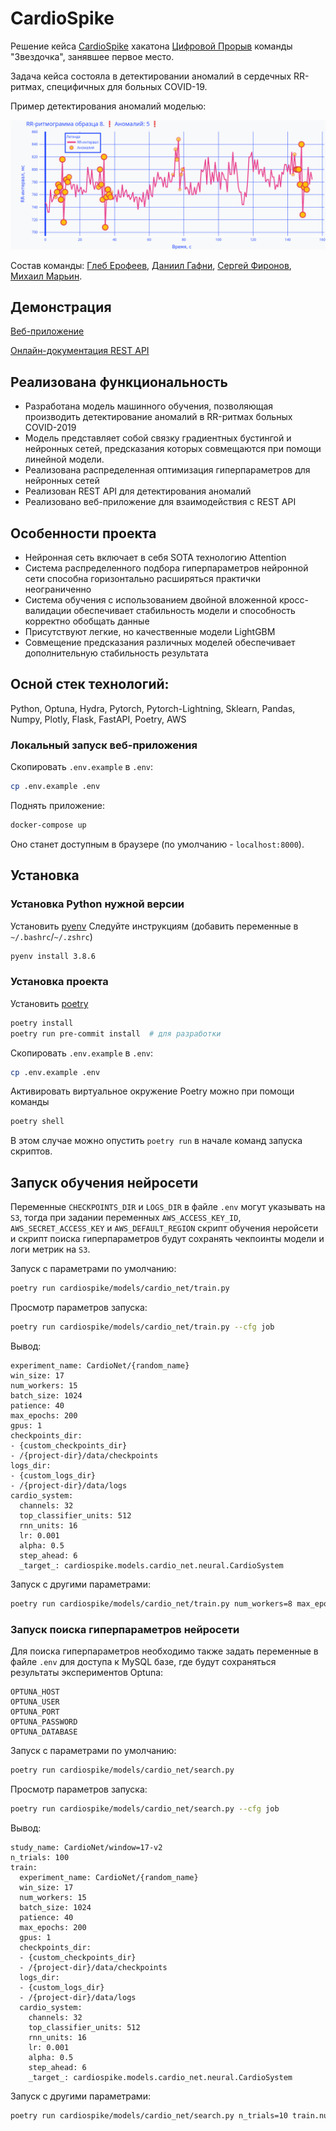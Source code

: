 # CardioSpike

Решение кейса [CardioSpike](https://leadersofdigital.ru/event/63008/case/706486) хакатона [Цифровой Прорыв](https://leadersofdigital.ru/) команды "Звездочка", занявшее первое место.

Задача кейса состояла в детектировании аномалий в сердечных RR-ритмах, специфичных для больных COVID-19.

Пример детектирования аномалий моделью:

![Пример детектирования аномалий моделью](img/rr.png)

Состав команды: [Глеб Ерофеев](https://github.com/gleberof), [Даниил Гафни](https://github.com/danielgafni), [Сергей Фиронов](https://github.com/ifserge), [Михаил Марьин](https://github.com/muxaulmarin).

## Демонстрация
[Веб-приложение](http://сердечный-друг.рф/)

[Онлайн-документация REST API](http://сердечный-друг.рф:5000)

## Реализована функциональность
 - Разработана модель машинного обучения, позволяющая производить детектирование аномалий в RR-ритмах больных COVID-2019
 - Модель представляет собой связку градиентных бустингой и нейронных сетей, предсказания которых совмещаются при помощи линейной модели.
 - Реализована распределенная оптимизация гиперпараметров для нейронных сетей
 - Реализован REST API для детектирования аномалий
 - Реализовано веб-приложение для взаимодействия с REST API

## Особенности проекта
 - Нейронная сеть включает в себя SOTA технологию Attention
 - Система распределенного подбора гиперпараметров нейронной сети способна горизонтально расширяться практички неограниченно
 - Система обучения с использованием двойной вложенной кросс-валидации обеспечивает стабильность модели и способность корректно обобщать данные
 - Присутствуют легкие, но качественные модели LightGBM
 - Совмещение предсказания различных моделей обеспечивает дополнительную стабильность результата

## Осной стек технологий:
Python, Optuna, Hydra, Pytorch, Pytorch-Lightning, Sklearn, Pandas, Numpy, Plotly, Flask, FastAPI, Poetry, AWS

### Локальный запуск веб-приложения
Скопировать `.env.example` в `.env`:
```bash
cp .env.example .env
```
Поднять приложение:
```bash
docker-compose up
```
Оно станет доступным в браузере (по умолчанию - `localhost:8000`).

## Установка

### Установка Python нужной версии

Установить [pyenv](https://pipenv-fork.readthedocs.io/en/latest/install.html#installing-pipenv)
Следуйте инструкциям (добавить переменные в `~/.bashrc`/`~/.zshrc`)

```bash
pyenv install 3.8.6
```

### Установка проекта
Установить [poetry](https://python-poetry.org/)
```bash
poetry install
poetry run pre-commit install  # для разработки
```
Скопировать `.env.example` в `.env`:
```bash
cp .env.example .env
```

Активировать виртуальное окружение Poetry можно при помощи команды
```bash
poetry shell
```
В этом случае можно опустить `poetry run` в начале команд запуска скриптов.

## Запуск обучения нейросети
Переменные `CHECKPOINTS_DIR` и `LOGS_DIR` в файле `.env` могут указывать на `S3`, тогда при задании переменных `AWS_ACCESS_KEY_ID`, `AWS_SECRET_ACCESS_KEY` и `AWS_DEFAULT_REGION` скрипт обучения неройсети и скрипт поиска гиперпараметров будут сохранять чекпоинты модели и логи метрик на `S3`.

Запуск с параметрами по умолчанию:
```bash
poetry run cardiospike/models/cardio_net/train.py
```
Просмотр параметров запуска:
```bash
poetry run cardiospike/models/cardio_net/train.py --cfg job
```
Вывод:
```
experiment_name: CardioNet/{random_name}
win_size: 17
num_workers: 15
batch_size: 1024
patience: 40
max_epochs: 200
gpus: 1
checkpoints_dir:
- {custom_checkpoints_dir}
- /{project-dir}/data/checkpoints
logs_dir:
- {custom_logs_dir}
- /{project-dir}/data/logs
cardio_system:
  channels: 32
  top_classifier_units: 512
  rnn_units: 16
  lr: 0.001
  alpha: 0.5
  step_ahead: 6
  _target_: cardiospike.models.cardio_net.neural.CardioSystem
```
Запуск с другими параметрами:
```bash
poetry run cardiospike/models/cardio_net/train.py num_workers=8 max_epochs=10 cardio_system.channels=64
```
### Запуск поиска гиперпараметров нейросети

 Для поиска гиперпараметров необходимо также задать переменные в файле `.env` для доступа к MySQL базе, где будут сохраняться результаты экспериментов Optuna:

```dotenv
OPTUNA_HOST
OPTUNA_USER
OPTUNA_PORT
OPTUNA_PASSWORD
OPTUNA_DATABASE
```


Запуск с параметрами по умолчанию:
```bash
poetry run cardiospike/models/cardio_net/search.py
```
Просмотр параметров запуска:
```bash
poetry run cardiospike/models/cardio_net/search.py --cfg job
```
Вывод:
```
study_name: CardioNet/window=17-v2
n_trials: 100
train:
  experiment_name: CardioNet/{random_name}
  win_size: 17
  num_workers: 15
  batch_size: 1024
  patience: 40
  max_epochs: 200
  gpus: 1
  checkpoints_dir:
  - {custom_checkpoints_dir}
  - /{project-dir}/data/checkpoints
  logs_dir:
  - {custom_logs_dir}
  - /{project-dir}/data/logs
  cardio_system:
    channels: 32
    top_classifier_units: 512
    rnn_units: 16
    lr: 0.001
    alpha: 0.5
    step_ahead: 6
    _target_: cardiospike.models.cardio_net.neural.CardioSystem

```
Запуск с другими параметрами:
```bash
poetry run cardiospike/models/cardio_net/search.py n_trials=10 train.num_workers=8 train.max_epochs=10
```
